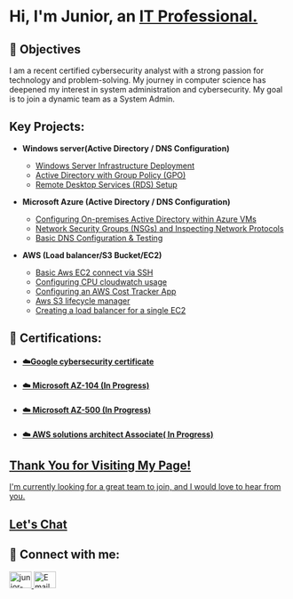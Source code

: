 <h1>Hi, I'm Junior, an <a href="https://linkedin.com/in/evan-yearwood/">IT Professional.</a></h1>

<h2>🎯 Objectives </h2>
I am a recent certified cybersecurity analyst with a strong passion for technology and problem-solving. My journey in computer science has deepened my interest in system administration and cybersecurity. My goal is to join a dynamic team as a System Admin.   

<h2> Key Projects:</h2>

- <b>Windows server(Active Directory / DNS Configuration) </b>
  - [Windows Server Infrastructure Deployment](https://github.com/Juniorklb/windows-server) 
  - [Active Directory with Group Policy (GPO)](https://github.com/Juniorklb/Active-directory-GPO)
  - [Remote Desktop Services (RDS) Setup](https://github.com/Juniorklb/RDS/tree/main)

- <b>Microsoft Azure (Active Directory / DNS Configuration)</b>
  - [Configuring On-premises Active Directory within Azure VMs](https://github.com/Juniorklb/Active-directory)
  - [Network Security Groups (NSGs) and Inspecting Network Protocols](https://github.com/EvanHYearwood/azure-network-protocols) 
  - [Basic DNS Configuration & Testing](https://github.com/EvanHYearwood/dns-config) 


- <b>AWS (Load balancer/S3 Bucket/EC2)</b>
  - [Basic Aws EC2 connect via SSH](https://github.com/Juniorklb/AWS-EC2-connect-via-SSH)
  - [Configuring CPU cloudwatch usage](https://github.com/Juniorklb/AWS-CPU-cloudwatch-usage-alert) 
  - [Configuring an AWS Cost Tracker App](https://github.com/Juniorklb/AWS-Cost-Tracker-App)
  - [Aws S3 lifecycle manager](https://github.com/Juniorklb/S3-Lifecycle-Manager)
  - [Creating a load balancer for a single EC2](https://github.com/Juniorklb/Create-a-Load-Balancer-for-a-single-EC2-instance)

<h2>📜 Certifications:</h2>

- <h4><a href="https://www.coursera.org/account/accomplishments/professional-cert/SKOVKYASX5V5">☁️Google cybersecurity certificate</h4>
- <h4>☁️ Microsoft AZ-104 (In Progress)</h4>
- <h4>☁️ Microsoft AZ-500 (In Progress)</h4>
- <h4>☁️ AWS solutions architect Associate( In Progress)</h4>

<h2>Thank You for Visiting My Page!</h2>

<p>I'm currently looking for a great team to join, and I would love to hear from you.</p>
<h2><a href="https://www.linkedin.com/in/junior-kalomba-10002a18a/">Let's Chat</a></h2>
  
</b>
<h2>👥 Connect with me:</h2>

<p align="left">
  <a href="https://www.linkedin.com/in/junior-kalomba-10002a18a/" target="_blank">
    <img src="https://raw.githubusercontent.com/rahuldkjain/github-profile-readme-generator/master/src/images/icons/Social/linked-in-alt.svg" alt="junior-kalomba-10002a18a" height="30" width="40"/>  
    
  </a>
  <a href="mailto:jrkalomba@gmail.com" target="_blank">
  <img  src="https://upload.wikimedia.org/wikipedia/commons/4/4e/Mail_%28iOS%29.svg" alt="Email" height="30" width="40"/>
</a>
</p>



[linkedin]: https://linkedin.com/in/Juniorkalomba


